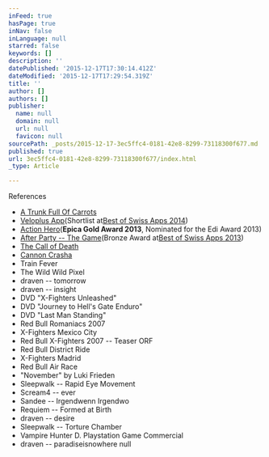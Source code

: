 ```yaml
---
inFeed: true
hasPage: true
inNav: false
inLanguage: null
starred: false
keywords: []
description: ''
datePublished: '2015-12-17T17:30:14.412Z'
dateModified: '2015-12-17T17:29:54.319Z'
title: ''
author: []
authors: []
publisher:
  name: null
  domain: null
  url: null
  favicon: null
sourcePath: _posts/2015-12-17-3ec5ffc4-0181-42e8-8299-73118300f677.md
published: true
url: 3ec5ffc4-0181-42e8-8299-73118300f677/index.html
_type: Article

---
```

References

* [A Trunk Full Of Carrots][0]
* [Veloplus App][1](Shortlist at[Best of Swiss Apps 2014][2])
* [Action Hero][3](**Epica Gold Award 2013**, Nominated for the Edi Award 2013)
* [After Party -- The Game][4](Bronze Award at[Best of Swiss Apps 2013][2])
* [The Call of Death][5]
* [Cannon Crasha][6]
* Train Fever
* The Wild Wild Pixel
* draven -- tomorrow
* draven -- insight
* DVD "X-Fighters Unleashed"
* DVD "Journey to Hell's Gate Enduro"
* DVD "Last Man Standing"
* Red Bull Romaniacs 2007
* X-Fighters Mexico City
* Red Bull X-Fighters 2007 -- Teaser ORF
* Red Bull District Ride
* X-Fighters Madrid
* Red Bull Air Race
* "November" by Luki Frieden
* Sleepwalk -- Rapid Eye Movement
* Scream4 -- ever
* Sandee -- Irgendwenn Irgendwo
* Requiem -- Formed at Birth
* draven -- desire
* Sleepwalk -- Torture Chamber
* Vampire Hunter D. Playstation Game Commercial
* draven -- paradiseisnowhere
null

[0]: http://atrunkfullofcarrots.ch/
[1]: http://www.veloplus.ch/service/veloplusapp.asp
[2]: http://www.bestofswissapps.ch/
[3]: http://vimeo.com/73766559
[4]: http://www.game-afterparty.ch/
[5]: http://www.thecallofdeath.com/
[6]: http://www.cannoncrasha.com/